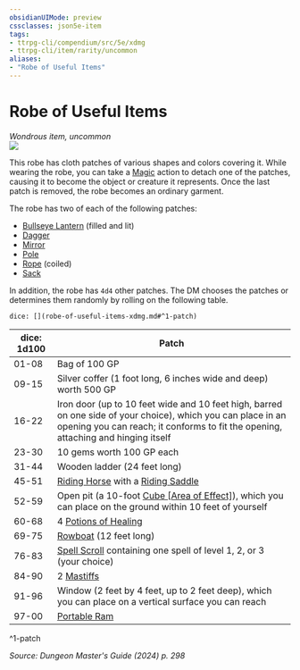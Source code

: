 ```yaml
---
obsidianUIMode: preview
cssclasses: json5e-item
tags:
- ttrpg-cli/compendium/src/5e/xdmg
- ttrpg-cli/item/rarity/uncommon
aliases: 
- "Robe of Useful Items"
---
```

# Robe of Useful Items
*Wondrous item, uncommon*  
![](Mechanics/items/img/robe-of-useful-items.webp#right)


This robe has cloth patches of various shapes and colors covering it. While wearing the robe, you can take a [Magic](Mechanics/rules/actions.md#Magic) action to detach one of the patches, causing it to become the object or creature it represents. Once the last patch is removed, the robe becomes an ordinary garment.

The robe has two of each of the following patches:

- [Bullseye Lantern](Mechanics/items/bullseye-lantern-xphb.md) (filled and lit)  
- [Dagger](Mechanics/items/dagger-xphb.md)  
- [Mirror](Mechanics/items/mirror-xphb.md)  
- [Pole](Mechanics/items/pole-xphb.md)  
- [Rope](Mechanics/items/rope-xphb.md) (coiled)  
- [Sack](Mechanics/items/sack-xphb.md)  

In addition, the robe has `4d4` other patches. The DM chooses the patches or determines them randomly by rolling on the following table.

`dice: [](robe-of-useful-items-xdmg.md#^1-patch)`

| dice: 1d100 | Patch |
|-------------|-------|
| 01-08 | Bag of 100 GP |
| 09-15 | Silver coffer (1 foot long, 6 inches wide and deep) worth 500 GP |
| 16-22 | Iron door (up to 10 feet wide and 10 feet high, barred on one side of your choice), which you can place in an opening you can reach; it conforms to fit the opening, attaching and hinging itself |
| 23-30 | 10 gems worth 100 GP each |
| 31-44 | Wooden ladder (24 feet long) |
| 45-51 | [Riding Horse](Mechanics/bestiary/beast/riding-horse-xphb.md) with a [Riding Saddle](Mechanics/items/riding-saddle-xphb.md) |
| 52-59 | Open pit (a 10-foot [Cube [Area of Effect]](Mechanics/rules/variant-rules/cube-area-of-effect-xphb.md)), which you can place on the ground within 10 feet of yourself |
| 60-68 | 4 [Potions of Healing](Mechanics/items/potion-of-healing-xdmg.md) |
| 69-75 | [Rowboat](Mechanics/items/rowboat-xphb.md) (12 feet long) |
| 76-83 | [Spell Scroll](Mechanics/items/spell-scroll-xdmg.md) containing one spell of level 1, 2, or 3 (your choice) |
| 84-90 | 2 [Mastiffs](Mechanics/bestiary/beast/mastiff-xphb.md) |
| 91-96 | Window (2 feet by 4 feet, up to 2 feet deep), which you can place on a vertical surface you can reach |
| 97-00 | [Portable Ram](Mechanics/items/portable-ram-xphb.md) |
^1-patch

*Source: Dungeon Master's Guide (2024) p. 298*